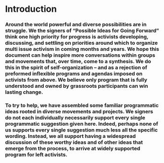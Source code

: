 # Introduction

### Around the world powerful and diverse possibilities are in struggle. We the signers of “Possible Ideas for Going Forward” think one high priority for progress is activists developing, discussing, and settling on priorities around which to organize multi issue activism in coming months and years. We hope this document can help inspire more conversations within groups and movements that, over time, come to a synthesis. We do this in the spirit of self-organization – and as a rejection of preformed inflexible programs and agendas imposed on activists from above. We believe only program that is fully understood and owned by grassroots participants can win lasting change.
### To try to help, we have assembled some familiar programmatic ideas rooted in diverse movements and projects. We signers do not each individually necessarily support every single programmatic suggestion given here. Indeed, perhaps none of us supports every single suggestion much less all the specific wording. Instead, we all support having a widespread discussion of these worthy ideas and of other ideas that emerge from the process, to arrive at widely supported program for left activists.
